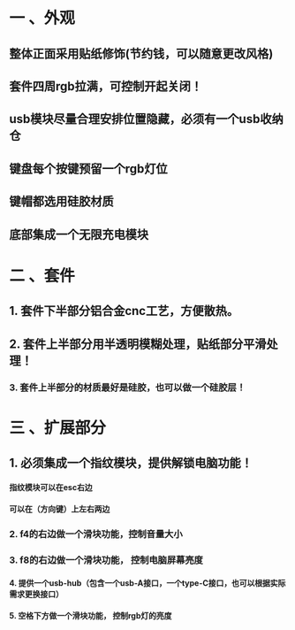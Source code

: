 # 一 、外观

## 整体正面采用贴纸修饰(节约钱，可以随意更改风格)

## 套件四周rgb拉满，可控制开起关闭！

## usb模块尽量合理安排位置隐藏，必须有一个usb收纳仓

## 键盘每个按键预留一个rgb灯位

## 键帽都选用硅胶材质

## 底部集成一个无限充电模块

# 二 、套件

## 1. 套件下半部分铝合金cnc工艺，方便散热。

## 2. 套件上半部分用半透明模糊处理，贴纸部分平滑处理！

### 3. 套件上半部分的材质最好是硅胶，也可以做一个硅胶层！

# 三 、扩展部分

## 1. 必须集成一个指纹模块，提供解锁电脑功能！

#### 			指纹模块可以在esc右边

####  			可以在（方向键）上左右两边

### 2. f4的右边做一个滑块功能，控制音量大小

### 3. f8的右边做一个滑块功能， 控制电脑屏幕亮度

#### 4. 提供一个usb-hub（包含一个usb-A接口，一个type-C接口，也可以根据实际需求更换接口）

#### 5.  空格下方做一个滑块功能， 控制rgb灯的亮度 


